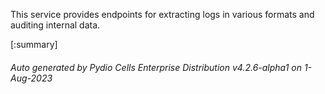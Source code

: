 






This service provides endpoints for extracting logs in various formats and auditing internal data.

[:summary]

###### Auto generated by Pydio Cells Enterprise Distribution v4.2.6-alpha1 on 1-Aug-2023
